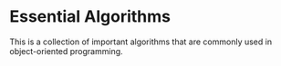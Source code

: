 # Essential Algorithms

This is a collection of important algorithms that are commonly used in object-oriented programming. 


